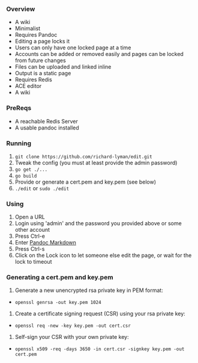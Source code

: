### Overview
 * A wiki
 * Minimalist
 * Requires Pandoc
 * Editing a page locks it
 * Users can only have one locked page at a time
 * Accounts can be added or removed easily and pages can be locked from future changes
 * Files can be uploaded and linked inline
 * Output is a static page
 * Requires Redis
 * ACE editor
 * A wiki

### PreReqs
 * A reachable Redis Server
 * A usable pandoc installed

### Running
 1. ```git clone https://github.com/richard-lyman/edit.git```
 1. Tweak the config (you must at least provide the admin password)
 1. ```go get ./...```
 1. ```go build```
 1. Provide or generate a cert.pem and key.pem (see below)
 1. ```./edit``` or ```sudo ./edit```

### Using
 1. Open a URL
 1. Login using 'admin' and the password you provided above or some other account
 1. Press Ctrl-e
 1. Enter [Pandoc Markdown](http://johnmacfarlane.net/pandoc/demo/example9/pandocs-markdown.html)
 1. Press Ctrl-s
 1. Click on the Lock icon to let someone else edit the page, or wait for the lock to timeout

### Generating a cert.pem and key.pem
 1. Generate a new unencrypted rsa private key in PEM format:
  * ```openssl genrsa -out key.pem 1024```
 1. Create a certificate signing request (CSR) using your rsa private key:
  * ```openssl req -new -key key.pem -out cert.csr```
 1. Self-sign your CSR with your own private key:
  * ```openssl x509 -req -days 3650 -in cert.csr -signkey key.pem -out cert.pem```

